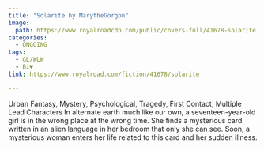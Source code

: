 ```yaml
---
title: "Solarite by MarytheGorgon"
image:
  path: https://www.royalroadcdn.com/public/covers-full/41678-solarite.jpg
categories:
  - ONGOING
tags:
  - GL/WLW
  - Bi♥
link: https://www.royalroad.com/fiction/41678/solarite

---
```

Urban Fantasy, Mystery, Psychological, Tragedy, First Contact, Multiple Lead Characters
In alternate earth much like our own, a seventeen-year-old girl is in the wrong place at the wrong time. She finds a mysterious card written in an alien language in her bedroom that only she can see. Soon, a mysterious woman enters her life related to this card and her sudden illness.

